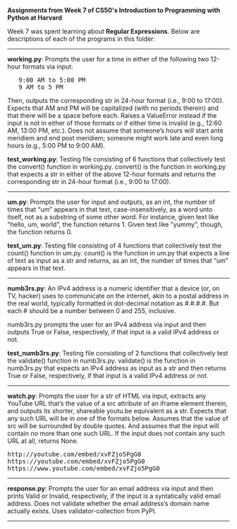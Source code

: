 **Assignments from Week 7 of CS50's Introduction to Programming with Python at Harvard**

Week 7 was spent learning about **Regular Expressions**. Below are descriptions of each of the programs in this folder:  
  
-----------------------------------------------------------------------------------------------------------------------------------------------------------
  
**working.py**: Prompts the user for a time in either of the following two 12-hour formats via input:  
<pre>
   9:00 AM to 5:00 PM  
   9 AM to 5 PM
</pre>
Then, outputs the corresponding str in 24-hour format (i.e., 9:00 to 17:00). Expects that AM and PM will be capitalized (with no periods therein) and that there will be a space before each. Raises a ValueError instead if the input is not in either of those formats or if either time is invalid (e.g., 12:60 AM, 13:00 PM, etc.). Does not assume that someone’s hours will start ante meridiem and end post meridiem; someone might work late and even long hours (e.g., 5:00 PM to 9:00 AM).  
  
**test_working.py**: Testing file consisting of 6 functions that collectively test the convert() function in working.py. convert() is the function in working.py that expects a str in either of the above 12-hour formats and returns the corresponding str in 24-hour format (i.e., 9:00 to 17:00).  
  
-----------------------------------------------------------------------------------------------------------------------------------------------------------
  
**um.py**: Prompts the user for input and outputs, as an int, the number of times that “um” appears in that text, case-insensitively, as a word unto itself, not as a substring of some other word. For instance, given text like "hello, um, world", the function returns 1. Given text like "yummy", though, the function returns 0.  
  
**test_um.py**: Testing file consisting of 4 functions that collectively test the count() function in um.py. count() is the function in um.py that expects a line of text as input as a str and returns, as an int, the number of times that “um” appears in that text.
  
-----------------------------------------------------------------------------------------------------------------------------------------------------------
  
**numb3rs.py**: An IPv4 address is a numeric identifier that a device (or, on TV, hacker) uses to communicate on the internet, akin to a postal address in the real world, typically formatted in dot-decimal notation as #.#.#.#. But each # should be a number between 0 and 255, inclusive.
  
numb3rs.py prompts the user for an IPv4 address via input and then outputs True or False, respectively, if that input is a valid IPv4 address or not.
  
**test_numb3rs.py**: Testing file consisting of 2 functions that collectively test the validate() function in numb3rs.py. validate() is the function in numb3rs.py that expects an IPv4 address as input as a str and then returns True or False, respectively, if that input is a valid IPv4 address or not.  
  
-----------------------------------------------------------------------------------------------------------------------------------------------------------
  
**watch.py**: Prompts the user for a str of HTML via input, extracts any YouTube URL that’s the value of a src attribute of an iframe element therein, and outputs its shorter, shareable youtu.be equivalent as a str. Expects that any such URL will be in one of the formats below. Assumes that the value of src will be surrounded by double quotes. And assumes that the input will contain no more than one such URL. If the input does not contain any such URL at all, returns None.
<pre>
http://youtube.com/embed/xvFZjo5PgG0  
https://youtube.com/embed/xvFZjo5PgG0  
https://www.youtube.com/embed/xvFZjo5PgG0  
</pre>
  
-----------------------------------------------------------------------------------------------------------------------------------------------------------

**response.py**: Prompts the user for an email address via input and then prints Valid or Invalid, respectively, if the input is a syntatically valid email address. Does not validate whether the email address’s domain name actually exists. Uses validator-collection from PyPI.  
  
-----------------------------------------------------------------------------------------------------------------------------------------------------------
